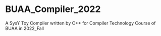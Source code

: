 # BUAA_Compiler_2022
A SysY Toy Compiler written by C++ for Compiler Technology Course of BUAA in 2022_Fall 
